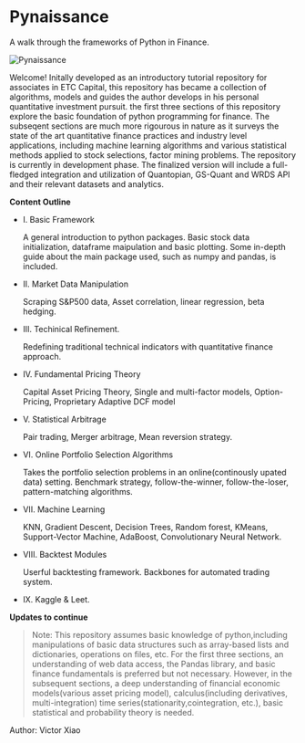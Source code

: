 # Pynaissance
A walk through the frameworks of Python in Finance. 

![Pynaissance](https://github.com/conquerv0/Pynaissance/blob/master/1.%20Basic%20Framework/PYNAISSANCE.jpg)

Welcome! Initally developed as an introductory tutorial repository for associates in ETC Capital, this repository has became a collection of algorithms, models and guides the author develops in his personal quantitative investment pursuit. the first three sections of this repository explore the basic foundation of python programming for finance. The subseqent sections are much more rigourous in nature as it surveys the state of the art quantitative finance practices and industry level applications, including machine learning algorithms and various statistical methods applied to stock selections, factor mining problems. The repository is currently in development phase. The finalized version will include a full-fledged integration and utilization of Quantopian, GS-Quant and WRDS API and their relevant datasets and analytics.
    
**Content Outline**

- I. Basic Framework

    A general introduction to python packages. Basic stock data initialization, dataframe maipulation and basic plotting. 
    Some in-depth guide about the main package used, such as numpy and pandas, is included.
    
- II. Market Data Manipulation

    Scraping S&P500 data, Asset correlation, linear regression, beta hedging.
    
- III. Techinical Refinement.

    Redefining traditional technical indicators with quantitative finance approach.
    
- IV. Fundamental Pricing Theory

    Capital Asset Pricing Theory, Single and multi-factor models, Option-Pricing, Proprietary Adaptive DCF model

- V. Statistical Arbitrage

    Pair trading, Merger arbitrage, Mean reversion strategy.

- VI. Online Portfolio Selection Algorithms

    Takes the portfolio selection problems in an online(continously upated data) setting. 
    Benchmark strategy, follow-the-winner, follow-the-loser, pattern-matching algorithms. 

- VII. Machine Learning

    KNN, Gradient Descent, Decision Trees, Random forest, KMeans, Support-Vector Machine, AdaBoost, Convolutionary Neural Network.
    
- VIII. Backtest Modules

    Userful backtesting framework. Backbones for automated trading system. 

- IX. Kaggle & Leet. 

**Updates to continue**

> Note: This repository assumes basic knowledge of python,including manipulations of basic data structures such as array-based lists and dictionaries, operations on files, etc. For the first three sections, an understanding of web data access, the Pandas library, and basic finance fundamentals is preferred but not necessary. However, in the subsequent sections, a deep understanding of financial economic models(various asset pricing model), calculus(including derivatives, multi-integration) time series(stationarity,cointegration, etc.), basic statistical and probability theory is needed.

Author: Victor Xiao
